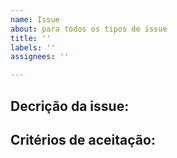 ```yaml
---
name: Issue
about: para todos os tipos de issue
title: ''
labels: ''
assignees: ''

---
```


**Decrição da issue:**
---


**Critérios de aceitação:**
---
